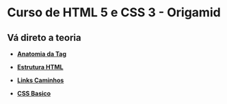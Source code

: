 # Curso de HTML 5 e CSS 3 - Origamid

## Vá direto a teoria

 * **[Anatomia da Tag](https://github.com/FabioMonsores/html-css-origamid/blob/main/html-css-basico/1-tag/tag.md)**

* **[Estrutura HTML](https://github.com/FabioMonsores/html-css-origamid/blob/main/html-css-basico/2-estrutura-basica-html/estrutura-html.md)**

* **[Links Caminhos](https://github.com/FabioMonsores/html-css-origamid/blob/main/html-css-basico/3-links-caminhos/links-caminhos.md)** 

* **[CSS Basico](https://github.com/FabioMonsores/html-css-origamid/tree/main/html-css-basico/4-css-basico)**

